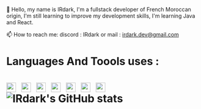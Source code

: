 👋 Hello, my name is IRdark, I'm a fullstack developer of French Moroccan origin, I'm still learning to improve my development skills, I'm learning Java and React.

📫 How to reach me: discord : IRdark or mail : irdark.dev@gmail.com


<h1> Languages And Toools uses : <h1/>

<img align="left" width="25px" style="padding-right: 11px;" src="https://cdn.jsdelivr.net/gh/devicons/devicon/icons/visualstudio/visualstudio-plain.svg" alt="AWS">
<img align="left" width="25px" style="padding-right: 11px;" src="https://cdn.jsdelivr.net/gh/devicons/devicon/icons/html5/html5-original.svg" />
<img align="left" width="25px" style="padding-right: 11px;" src="https://cdn.jsdelivr.net/gh/devicons/devicon/icons/css3/css3-original.svg" />
<img align="left" width="25px" style="padding-right: 11px;" src="https://cdn.jsdelivr.net/gh/devicons/devicon/icons/javascript/javascript-original.svg" />
<img align="left" width="25px" style="padding-right: 11px;" src="https://cdn.jsdelivr.net/gh/devicons/devicon/icons/java/java-original.svg" />
<img align="left" width="25px" style="padding-right: 11px;" src="https://cdn.jsdelivr.net/gh/devicons/devicon/icons/react/react-original.svg" />
<img align="left" width="25px" style="padding-right: 11px;" src="https://cdn.jsdelivr.net/gh/devicons/devicon/icons/tailwindcss/tailwindcss-plain.svg" />
          
          
          

![IRdark's GitHub stats](https://github-readme-stats.vercel.app/api?username=IRdark6826&show_icons=true&theme=transparent)
